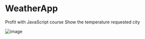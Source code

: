 # WeatherApp
Profit with JavaScript course
Show the temperature requested city


![image](https://user-images.githubusercontent.com/56975146/113774058-c9fe3980-96f4-11eb-923b-f4a43fddb89c.png)
